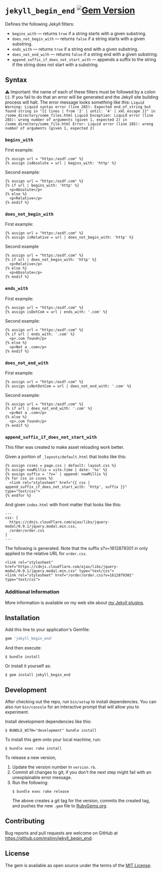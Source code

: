 `jekyll_begin_end`
[![Gem Version](https://badge.fury.io/rb/jekyll_begin_end.svg)](https://badge.fury.io/rb/jekyll_begin_end)
===========

Defines the following Jekyll filters:

 * `begins_with` — returns `true` if a string starts with a given substring.
 * `does_not_begin_with` — returns `false` if a string starts with a given substring.
 * `ends_with` — returns `true` if a string end with a given substring.
 * `does_not_end_with` — returns `false` if a string end with a given substring.
 * `append_suffix_if_does_not_start_with` — appends a suffix to the string if the string does not start with a substring.

## Syntax

:warning: Important: the name of each of these filters must be followed by a colon (:). If you fail to do that an error will be generated and the Jekyll site building process will halt. The error message looks something like this: `Liquid Warning: Liquid syntax error (line 285): Expected end_of_string but found string in "{{ lines | from '2' | until: '4' | xml_escape }}" in /some_directory/some_files.html Liquid Exception: Liquid error (line 285): wrong number of arguments (given 1, expected 2) in /some_directory/some_file.html Error: Liquid error (line 285): wrong number of arguments (given 1, expected 2)`

### `begins_with`
First example:
```
{% assign url = "https:/asdf.com" %}
{% assign isAbsolute = url | begins_with: 'http' %}
```

Second example:
```
{% assign url = "https:/asdf.com" %}
{% if url | begins_with: 'http' %}
  <p>Absolute</p>
{% else %}
  <p>Relative</p>
{% endif %}
```

### `does_not_begin_with`
First example:
```
{% assign url = "https:/asdf.com" %}
{% assign isRelative = url | does_not_begin_with: 'http' %}
```

Second example
```
{% assign url = "https:/asdf.com" %}
{% if url | does_not_begin_with: 'http' %}
  <p>Relative</p>
{% else %}
  <p>Absolute</p>
{% endif %}
```

### `ends_with`
First example:
```
{% assign url = "https:/asdf.com" %}
{% assign isDotCom = url | ends_with: '.com' %}
```

Second example:
```
{% assign url = "https:/asdf.com" %}
{% if url | ends_with: '.com' %}
  <p>.com found</p>
{% else %}
  <p>Not a .com</p>
{% endif %}
```

### `does_not_end_with`
First example:
```
{% assign url = "https:/asdf.com" %}
{% assign isNotDotCom = url | does_not_end_with: '.com' %}
```

Second example:
```
{% assign url = "https:/asdf.com" %}
{% if url | does_not_end_with: '.com' %}
  <p>Not a .com</p>
{% else %}
  <p>.com found</p>
{% endif %}
```


### `append_suffix_if_does_not_start_with`
This filter was created to make asset reloading work better.

Given a portion of `_layouts/default.html` that looks like this:
```
{% assign csses = page.css | default: layout.css %}
{% assign nowMillis = site.time | date: '%s' %}
{% assign suffix = '?v=' | append: nowMillis %}
{% for css in csses %}
  <link rel="stylesheet" href="{{ css | append_suffix_if_does_not_start_with: 'http', suffix }}" type="text/css">
{% endfor %}
```
And given `index.html` with front matter that looks like this:
```
---
css: [
  https://cdnjs.cloudflare.com/ajax/libs/jquery-modal/0.9.1/jquery.modal.min.css,
  /order/order.css
]
---
```

The following is generated. Note that the suffix s?v=1612879301 in only applied to the relative URL for `order.css`.
```
<link rel="stylesheet" href="https://cdnjs.cloudflare.com/ajax/libs/jquery-modal/0.9.1/jquery.modal.min.css" type="text/css">
<link rel="stylesheet" href="/order/order.css?v=1612879301" type="text/css">
```


### Additional Information
More information is available on my web site about [my Jekyll plugins](https://www.mslinn.com/blog/2020/10/03/jekyll-plugins.html).


## Installation

Add this line to your application's Gemfile:

```ruby
gem 'jekyll_begin_end'
```

And then execute:

    $ bundle install

Or install it yourself as:

    $ gem install jekyll_begin_end


## Development

After checking out the repo, run `bin/setup` to install dependencies. You can also run `bin/console` for an interactive prompt that will allow you to experiment.

Install development dependencies like this:
```
$ BUNDLE_WITH="development" bundle install
```

To install this gem onto your local machine, run:
```shell
$ bundle exec rake install
```

To release a new version,
  1. Update the version number in `version.rb`.
  2. Commit all changes to git; if you don't the next step might fail with an unexplainable error message.
  3. Run the following:
     ```shell
     $ bundle exec rake release
     ```
     The above creates a git tag for the version, commits the created tag,
     and pushes the new `.gem` file to [RubyGems.org](https://rubygems.org).

## Contributing

Bug reports and pull requests are welcome on GitHub at https://github.com/mslinn/jekyll_begin_end.

## License

The gem is available as open source under the terms of the [MIT License](https://opensource.org/licenses/MIT).
